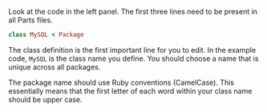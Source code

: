 Look at the code in the left panel. The first three lines need to be present in all Parts files. 

```ruby
class MySQL < Package
```

The class definition is the first important line for you to edit. In the example code, `MySQL` is the class name you define. You should choose a name that is unique across all packages.

The package name should use Ruby conventions (CamelCase). This essentially means that the first letter of each word within your class name should be upper case.


